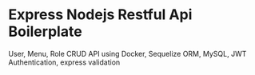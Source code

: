 # Express Nodejs Restful Api Boilerplate

User, Menu, Role CRUD API using Docker, Sequelize ORM, MySQL, JWT Authentication, express validation